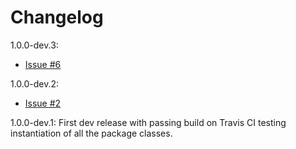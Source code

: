 # Changelog

1.0.0-dev.3:
- [Issue #6](https://github.com/Puzzlout/WebIde/issues/6) 

1.0.0-dev.2:
- [Issue #2](https://github.com/Puzzlout/WebIde/issues/2) 

1.0.0-dev.1: First dev release with passing build on Travis CI testing instantiation of all the package classes.
